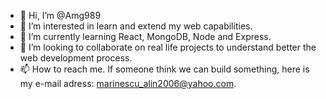 - 👋 Hi, I’m @Amg989
- 👀 I’m interested in learn and extend my web capabilities.
- 🌱 I’m currently learning React, MongoDB, Node and Express.
- 💞️ I’m looking to collaborate on real life projects to understand better the web development process.
- 📫 How to reach me. If someone think we can build something, here is my e-mail adress: marinescu_alin2006@yahoo.com.

<!---
Amg989/Amg989 is a ✨ special ✨ repository because its `README.md` (this file) appears on your GitHub profile.
You can click the Preview link to take a look at your changes.
--->

